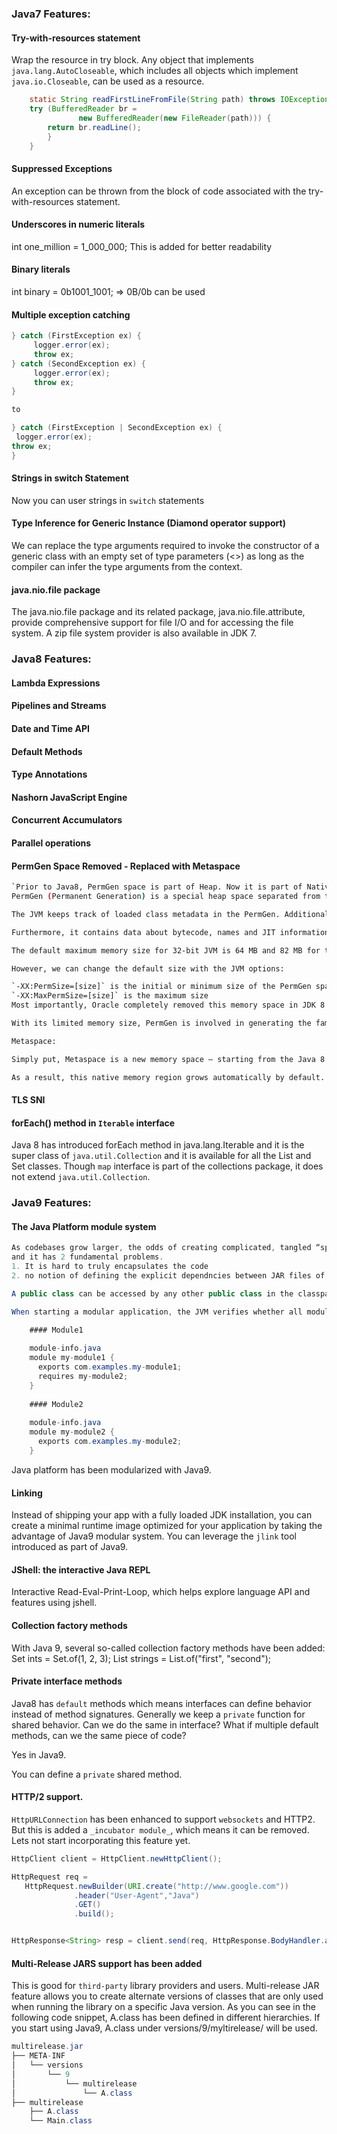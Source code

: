 ### Java7 Features:


#### Try-with-resources statement

Wrap the resource in try block. Any object that implements `java.lang.AutoCloseable`, which includes all objects which implement `java.io.Closeable`, can be used as a resource. 

```java
	static String readFirstLineFromFile(String path) throws IOException {
	try (BufferedReader br =
		       new BufferedReader(new FileReader(path))) {
	    return br.readLine();
	    }
	}
```

#### Suppressed Exceptions

An exception can be thrown from the block of code associated with the try-with-resources statement.

#### Underscores in numeric literals

int one_million = 1_000_000; This is added for better readability

#### Binary literals 

int binary = 0b1001_1001;  => 0B/0b can be used

#### Multiple exception catching

```java
} catch (FirstException ex) {
     logger.error(ex);
     throw ex;
} catch (SecondException ex) {
     logger.error(ex);
     throw ex;
}

to 

} catch (FirstException | SecondException ex) {
 logger.error(ex);
throw ex;
}
```

#### Strings in switch Statement

Now you can user strings in `switch` statements

#### Type Inference for Generic Instance (Diamond operator support)

We can replace the type arguments required to invoke the constructor of a generic class with an empty set of type parameters (<>) as long as the compiler can infer the type arguments from the context.

#### java.nio.file package

The java.nio.file package and its related package, java.nio.file.attribute, provide comprehensive support for file I/O and for accessing the file system. A zip file system provider is also available in JDK 7.

### Java8 Features:

#### Lambda Expressions

#### Pipelines and Streams

#### Date and Time API
#### Default Methods
#### Type Annotations
#### Nashorn JavaScript Engine
#### Concurrent Accumulators
#### Parallel operations

#### PermGen Space Removed - Replaced with Metaspace

```bash
`Prior to Java8, PermGen space is part of Heap. Now it is part of Native Memory`. 
PermGen (Permanent Generation) is a special heap space separated from the main memory heap.

The JVM keeps track of loaded class metadata in the PermGen. Additionally, the JVM stores all the static content in this memory section. This includes all the static methods, primitive variables, and references to the static objects.

Furthermore, it contains data about bytecode, names and JIT information. Before Java 7, the String Pool was also part of this memory. The disadvantages of the fixed pool size are listed in our write-up.

The default maximum memory size for 32-bit JVM is 64 MB and 82 MB for the 64-bit version.

However, we can change the default size with the JVM options:

`-XX:PermSize=[size]` is the initial or minimum size of the PermGen space
`-XX:MaxPermSize=[size]` is the maximum size
Most importantly, Oracle completely removed this memory space in JDK 8 release.

With its limited memory size, PermGen is involved in generating the famous OutOfMemoryError.

Metaspace:

Simply put, Metaspace is a new memory space – starting from the Java 8 version; it has replaced the older PermGen memory space. The most significant difference is how it handles the memory allocation.

As a result, this native memory region grows automatically by default. Here we also have new flags to tune-up the memory:
```
#### TLS SNI

#### forEach() method in `Iterable` interface
Java 8 has introduced forEach method in java.lang.Iterable and it is the super class of `java.util.Collection` and it is available for all the List and Set classes. Though `map` interface is part of the collections package, it does not extend `java.util.Collection`. 

### Java9 Features:

#### The Java Platform module system

```java
As codebases grow larger, the odds of creating complicated, tangled “spaghetti code” increase exponentially 
and it has 2 fundamental problems. 
1. It is hard to truly encapsulates the code 
2. no notion of defining the explicit dependncies between JAR files of system. 

A public class can be accessed by any other public class in the classpath. 

When starting a modular application, the JVM verifies whether all modules can be resolved based on the `requires` statements—a big step. Modules allow you to better structure your application with strong enforcement of encapsulation and explicit dependencies. Also resolves the classpath issues. 
```

```java 
	#### Module1 
	
	module-info.java 
	module my-module1 {
	  exports com.examples.my-module1;
	  requires my-module2;
	}
	
	#### Module2 
	
	module-info.java 
	module my-module2 {
	  exports com.examples.my-module2;
	}

```
Java platform has been modularized with Java9.

#### Linking 

Instead of shipping your app with a fully loaded JDK installation, you can create a minimal runtime image optimized for your application by taking the advantage of Java9 modular system. You can leverage the `jlink` tool introduced as part of Java9.

#### JShell: the interactive Java REPL

Interactive Read-Eval-Print-Loop, which helps explore language API and features using jshell. 

#### Collection factory methods

With Java 9, several so-called collection factory methods have been added:
Set<Integer> ints = Set.of(1, 2, 3);
List<String> strings = List.of("first", "second");

#### Private interface methods

Java8 has `default` methods which means interfaces can define behavior instead of method signatures. Generally we keep a `private` function for shared behavior. Can we do the same in interface? What if multiple default methods, can we the  same piece of code? 

Yes in Java9. 

You can define a `private` shared method.

#### HTTP/2 support.

`HttpURLConnection` has been enhanced to support `websockets` and HTTP2. But this is added a `_incubator module_`, which means it can be removed. Lets not start incorporating this feature yet.

```java
HttpClient client = HttpClient.newHttpClient();

HttpRequest req =
   HttpRequest.newBuilder(URI.create("http://www.google.com"))
              .header("User-Agent","Java")
              .GET()
              .build();


HttpResponse<String> resp = client.send(req, HttpResponse.BodyHandler.asString());
```

#### Multi-Release JARS support has been added

This is good for `third-party` library providers and users.  Multi-release JAR feature allows you to create alternate versions of classes that are only used  when running the library on a specific Java version. As you can see in the following code snippet, A.class has been defined in different hierarchies. If you start using Java9, A.class under versions/9/myltirelease/ will be used.

```java
multirelease.jar
├── META-INF
│   └── versions
│       └── 9
│           └── multirelease
│               └── A.class
├── multirelease
    ├── A.class
    └── Main.class
```
